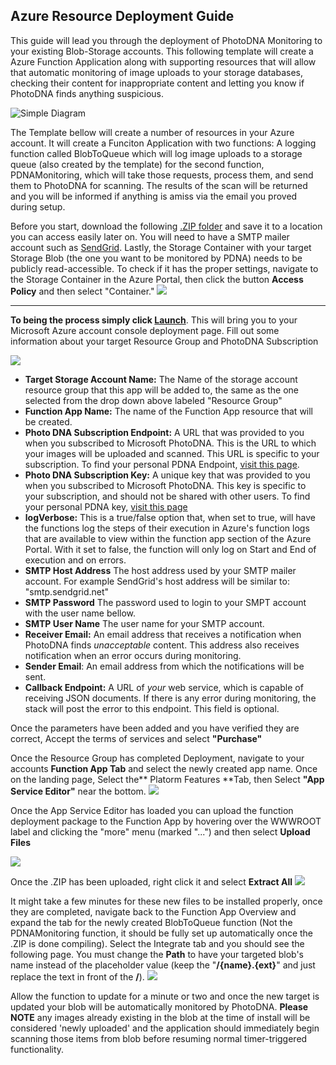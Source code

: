 ## Azure Resource Deployment Guide ##


This guide will lead you through the deployment of PhotoDNA Monitoring to your existing Blob-Storage accounts. This following template will create a Azure Function Application along with supporting resources that will allow that automatic monitoring of image uploads to your storage databases, checking their content for inappropriate content and letting you know if PhotoDNA finds anything suspicious. 

![Simple Diagram](https://github.com/MicrosoftContentModerator/PhotoDNA-QuickStarts/blob/dev/MicrosoftAzure/ImageBatchingCSharp/Documentation/SimpleArchDiagramAZ_placeholder.png?raw=true)

The Template bellow will create a number of resources in your Azure account. It will create a Funciton Application with two functions: A logging function called BlobToQueue which will log image uploads to a storage queue (also created by the template) for the second function, PDNAMonitoring, which will take those requests, process them, and send them to PhotoDNA for scanning. The results of the scan will be returned and you will be informed if anything is amiss via the email you proved during setup.

Before you start, download the following [.ZIP folder](https://github.com/MicrosoftContentModerator/PhotoDNA-QuickStarts/blob/dev/MicrosoftAzure/ImageBatchingCSharp/AzureFunction/PDNAMonitoringQueued.zip) and save it to a location you can access easily later on. You will need to have a SMTP mailer account such as [SendGrid](https://sendgrid.com/). Lastly, the Storage Container with your target Storage Blob (the one you want to be monitored by PDNA) needs to be publicly read-accessible. To check if it has the proper settings, navigate to the Storage Container in the Azure Portal, then click the button **Access Policy** and then select "Container."
![](https://github.com/MicrosoftContentModerator/PhotoDNA-QuickStarts/blob/dev/MicrosoftAzure/ImageBatchingCSharp/Documentation/ReadAccessPolicy.PNG?raw=true)



---


**To being the process simply click
[Launch](https://portal.azure.com/#create/Microsoft.Template/uri/https%3A%2F%2Fraw.githubusercontent.com%2FMicrosoftContentModerator%2FPhotoDNA-QuickStarts%2Fdev%2FMicrosoftAzure%2FImageBatchingCSharp%2FResourceGroupTemplate%2FresourceGroupTemplate.json "Deploy in Azure")**. This will bring you to your Microsoft Azure account console deployment page. Fill out some information about your target Resource Group and PhotoDNA Subscription

![](https://github.com/MicrosoftContentModerator/PhotoDNA-QuickStarts/blob/dev/MicrosoftAzure/ImageBatchingCSharp/Documentation/TemplateLandingPage.PNG?raw=true)


- **Target Storage Account Name:** The Name of the storage account resource group that this app will be added to, the same as the one selected from the drop down above labeled "Resource Group"
- **Function App Name:** The name of the Function App resource that will be created.
- **Photo DNA Subscription Endpoint:** A URL that was provided to you when you subscribed to Microsoft PhotoDNA. This is the URL to which your images will be uploaded and scanned. This URL is specific to your subscription. To find your personal PDNA Endpoint, [visit this page](https://testpdnaui.azurewebsites.net/).  
- **Photo DNA Subscription Key:** A unique key that was provided to you when you subscribed to Microsoft PhotoDNA. This key is specific to your subscription, and should not be shared with other users. To find your personal PDNA key, [visit this page](https://testpdnaui.azurewebsites.net/ ) 
- **logVerbose:** This is a true/false option that, when set to true, will have the functions log the steps of their execution in Azure's function logs that are available to view within the function app section of the Azure Portal. With it set to false, the function will only log on Start and End of execution and on errors.  
- **SMTP Host Address** The host address used by your SMTP mailer account. For example SendGrid's host address will be similar to:  "smtp.sendgrid.net"
- **SMTP Password** The password used to login to your SMPT account with the user name bellow.
- **SMTP User Name** The user name for your SMTP account.
- **Receiver Email:** An email address that receives a notification when PhotoDNA finds *unacceptable* content. This address also receives notification when an error occurs during monitoring.
- **Sender Email**: An email address from which the notifications will be sent.
- **Callback Endpoint:** A URL of *your* web service, which is capable of receiving JSON documents. If there is any error during monitoring, the stack will post the error to this endpoint. This field is optional. 

Once the parameters have been added and you have verified they are correct, Accept the terms of services and select **"Purchase"** 

Once the Resource Group has completed Deployment, navigate to your accounts **Function App Tab** and select the newly created app name. 
Once on the landing page, Select the** Platorm Features **Tab, then Select **"App Service Editor"** near the bottom.
![](https://github.com/MicrosoftContentModerator/PhotoDNA-QuickStarts/blob/dev/MicrosoftAzure/ImageBatchingCSharp/Documentation/FunctionAppNavigation.PNG?raw=true)

Once the App Service Editor has loaded you can upload the function deployment package to the Function App by hovering over the WWWROOT label and clicking the "more" menu (marked "...") and then select **Upload Files**

![](https://github.com/MicrosoftContentModerator/PhotoDNA-QuickStarts/blob/dev/MicrosoftAzure/Documentation/UploadZip.png?raw=true)

Once the .ZIP has been uploaded, right click it and select **Extract All**
![](https://github.com/MicrosoftContentModerator/PhotoDNA-QuickStarts/blob/dev/MicrosoftAzure/ImageBatchingCSharp/Documentation/UploadZip.png?raw=true)


It might take a few minutes for these new files to be installed properly, once they are completed, navigate back to the Function App Overview and expand the tab for the newly created BlobToQueue function (Not the PDNAMonitoring function, it should be fully set up automatically once the .ZIP is done compiling). Select the Integrate tab and you should see the following page. You must change the **Path** to have your targeted blob's name instead of the placeholder value (keep the "**/{name}.{ext}**" and just replace the text in front of the **/**).
![](https://github.com/MicrosoftContentModerator/PhotoDNA-QuickStarts/blob/dev/MicrosoftAzure/ImageBatchingCSharp/Documentation/EnterBlobNameIntegratePage.PNG?raw=true)


Allow the function to update for a minute or two and once the new target is updated your blob will be automatically monitored by PhotoDNA.
**Please NOTE** any images already existing in the blob at the time of install will be considered 'newly uploaded' and the application should immediately begin scanning those items from blob before resuming normal  timer-triggered functionality. 
